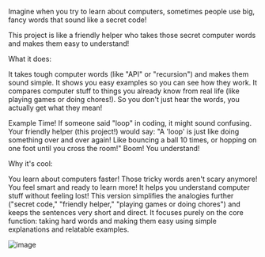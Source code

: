 Imagine when you try to learn about computers, sometimes people use big, fancy words that sound like a secret code!

This project is like a friendly helper who takes those secret computer words and makes them easy to understand!

What it does:

It takes tough computer words (like "API" or "recursion") and makes them sound simple.
It shows you easy examples so you can see how they work.
It compares computer stuff to things you already know from real life (like playing games or doing chores!).
So you don't just hear the words, you actually get what they mean!

Example Time!
If someone said "loop" in coding, it might sound confusing.
Your friendly helper (this project!) would say:
"A 'loop' is just like doing something over and over again! Like bouncing a ball 10 times, or hopping on one foot until you cross the room!"
Boom! You understand!

Why it's cool:

You learn about computers faster!
Those tricky words aren't scary anymore!
You feel smart and ready to learn more!
It helps you understand computer stuff without feeling lost!
This version simplifies the analogies further ("secret code," "friendly helper," "playing games or doing chores") and keeps the sentences very short and direct. It focuses purely on the core function: taking hard words and making them easy using simple explanations and relatable examples.

![image](https://github.com/user-attachments/assets/61191a54-b683-46f9-bae9-bdf4e0324757)
